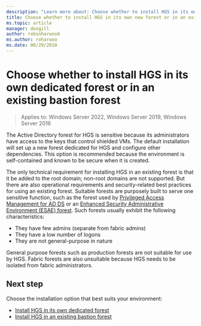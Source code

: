 ```yaml
---
description: "Learn more about: Choose whether to install HGS in its own dedicated forest or in an existing bastion forest"
title: Choose whether to install HGS in its own new forest or in an existing bastion forest
ms.topic: article
manager: dongill
author: robinharwood
ms.author: roharwoo
ms.date: 08/29/2018
---
```


# Choose whether to install HGS in its own dedicated forest or in an existing bastion forest

>Applies to: Windows Server 2022, Windows Server 2019, Windows Server 2016


The Active Directory forest for HGS is sensitive because its administrators have access to the keys that control shielded VMs.
The default installation will set up a new forest dedicated for HGS and configure other dependencies.
This option is recommended because the environment is self-contained and known to be secure when it is created.

The only technical requirement for installing HGS in an existing forest is that it be added to the root domain; non-root domains are not supported. But there are also operational requirements and security-related best practices for using an existing forest.
Suitable forests are purposely built to serve one sensitive function, such as the forest used by [Privileged Access Management for AD DS](/microsoft-identity-manager/pam/privileged-identity-management-for-active-directory-domain-services) or an [Enhanced Security Administrative Environment (ESAE) forest](/security/compass/privileged-access-access-model#esae-administrative-forest-design-approach).
Such forests usually exhibit the following characteristics:

- They have few admins (separate from fabric admins)
- They have a low number of logons
- They are not general-purpose in nature

General purpose forests such as production forests are not suitable for use by HGS.
Fabric forests are also unsuitable because HGS needs to be isolated from fabric administrators.

## Next step

Choose the installation option that best suits your environment:

- [Install HGS in its own dedicated forest](guarded-fabric-install-hgs-default.md)
- [Install HGS in an existing bastion forest](guarded-fabric-install-hgs-in-a-bastion-forest.md)

